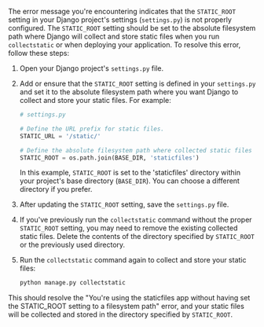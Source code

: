 The error message you're encountering indicates that the `STATIC_ROOT` setting in your Django project's settings (`settings.py`) is not properly configured. The `STATIC_ROOT` setting should be set to the absolute filesystem path where Django will collect and store static files when you run `collectstatic` or when deploying your application. To resolve this error, follow these steps:

1. Open your Django project's `settings.py` file.

2. Add or ensure that the `STATIC_ROOT` setting is defined in your `settings.py` and set it to the absolute filesystem path where you want Django to collect and store your static files. For example:

   ```python
   # settings.py

   # Define the URL prefix for static files.
   STATIC_URL = '/static/'

   # Define the absolute filesystem path where collected static files will be stored.
   STATIC_ROOT = os.path.join(BASE_DIR, 'staticfiles')
   ```

   In this example, `STATIC_ROOT` is set to the 'staticfiles' directory within your project's base directory (`BASE_DIR`). You can choose a different directory if you prefer.

3. After updating the `STATIC_ROOT` setting, save the `settings.py` file.

4. If you've previously run the `collectstatic` command without the proper `STATIC_ROOT` setting, you may need to remove the existing collected static files. Delete the contents of the directory specified by `STATIC_ROOT` or the previously used directory.

5. Run the `collectstatic` command again to collect and store your static files:

   ```bash
   python manage.py collectstatic
   ```

This should resolve the "You're using the staticfiles app without having set the STATIC_ROOT setting to a filesystem path" error, and your static files will be collected and stored in the directory specified by `STATIC_ROOT`.

